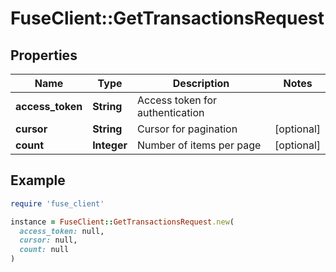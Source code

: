 # FuseClient::GetTransactionsRequest

## Properties

| Name | Type | Description | Notes |
| ---- | ---- | ----------- | ----- |
| **access_token** | **String** | Access token for authentication |  |
| **cursor** | **String** | Cursor for pagination | [optional] |
| **count** | **Integer** | Number of items per page | [optional] |

## Example

```ruby
require 'fuse_client'

instance = FuseClient::GetTransactionsRequest.new(
  access_token: null,
  cursor: null,
  count: null
)
```

